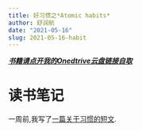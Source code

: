 ```yaml
---
title: 好习惯之*Atomic habits*
author: 舒润航
date: "2021-05-16"
slug: 2021-05-16-habit
---
```



[_**书籍请点开我的Onedtrive云盘链接自取**_](https://uflorida-my.sharepoint.com/:f:/g/personal/r_shu_ufl_edu/EvyxvcSKotRHjcNXyKn21MoBPDxrn8TNd20ZTls01C6Qiw?e=ZlLra8)

# 读书笔记

一周前,我写了[一篇关于习惯的短文](https://www.runhangshu.com/cn/2021/05/habit/).
